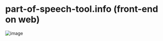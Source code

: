 # part-of-speech-tool.info (front-end on web)

![image](https://drive.google.com/uc?export=view&id=1Hu8SclTvwb4pgiPqrqcGTq_4ou_qqz_O)
